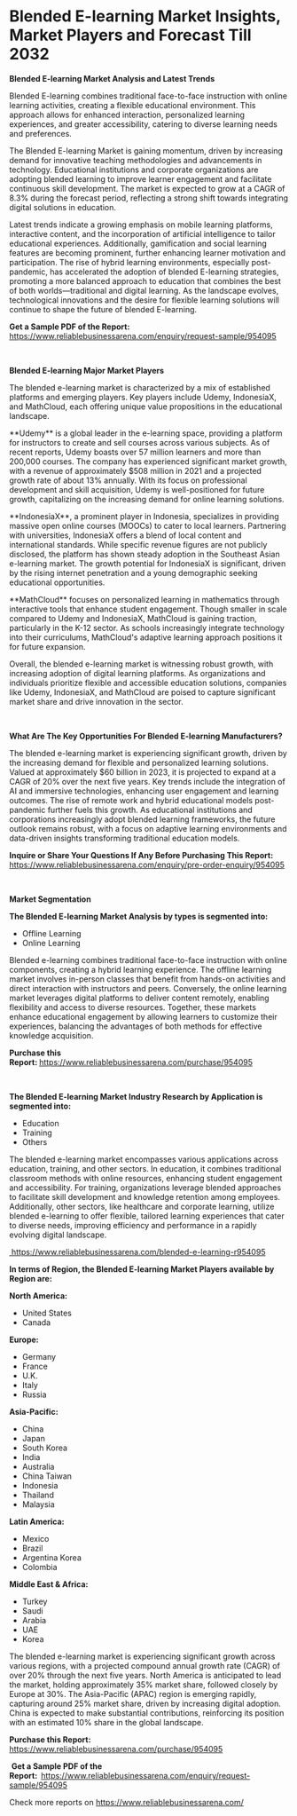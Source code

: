 <p><h1>Blended E-learning Market Insights, Market Players and Forecast Till 2032</h1></p><p><strong>Blended E-learning Market Analysis and Latest Trends</strong></p>
<p><p>Blended E-learning combines traditional face-to-face instruction with online learning activities, creating a flexible educational environment. This approach allows for enhanced interaction, personalized learning experiences, and greater accessibility, catering to diverse learning needs and preferences.</p><p>The Blended E-learning Market is gaining momentum, driven by increasing demand for innovative teaching methodologies and advancements in technology. Educational institutions and corporate organizations are adopting blended learning to improve learner engagement and facilitate continuous skill development. The market is expected to grow at a CAGR of 8.3% during the forecast period, reflecting a strong shift towards integrating digital solutions in education.</p><p>Latest trends indicate a growing emphasis on mobile learning platforms, interactive content, and the incorporation of artificial intelligence to tailor educational experiences. Additionally, gamification and social learning features are becoming prominent, further enhancing learner motivation and participation. The rise of hybrid learning environments, especially post-pandemic, has accelerated the adoption of blended E-learning strategies, promoting a more balanced approach to education that combines the best of both worlds—traditional and digital learning. As the landscape evolves, technological innovations and the desire for flexible learning solutions will continue to shape the future of blended E-learning.</p></p>
<p><strong>Get a Sample PDF of the Report:&nbsp;</strong> <a href="https://www.reliablebusinessarena.com/enquiry/request-sample/954095?utm_campaign=3535&utm_medium=2&utm_source=Github&utm_content=ia&utm_term=08042025&utm_id=blended-e-learning">https://www.reliablebusinessarena.com/enquiry/request-sample/954095</a></p>
<p>&nbsp;</p>
<p><strong>Blended E-learning Major Market Players</strong></p>
<p><p>The blended e-learning market is characterized by a mix of established platforms and emerging players. Key players include Udemy, IndonesiaX, and MathCloud, each offering unique value propositions in the educational landscape.</p><p>**Udemy** is a global leader in the e-learning space, providing a platform for instructors to create and sell courses across various subjects. As of recent reports, Udemy boasts over 57 million learners and more than 200,000 courses. The company has experienced significant market growth, with a revenue of approximately $508 million in 2021 and a projected growth rate of about 13% annually. With its focus on professional development and skill acquisition, Udemy is well-positioned for future growth, capitalizing on the increasing demand for online learning solutions.</p><p>**IndonesiaX**, a prominent player in Indonesia, specializes in providing massive open online courses (MOOCs) to cater to local learners. Partnering with universities, IndonesiaX offers a blend of local content and international standards. While specific revenue figures are not publicly disclosed, the platform has shown steady adoption in the Southeast Asian e-learning market. The growth potential for IndonesiaX is significant, driven by the rising internet penetration and a young demographic seeking educational opportunities.</p><p>**MathCloud** focuses on personalized learning in mathematics through interactive tools that enhance student engagement. Though smaller in scale compared to Udemy and IndonesiaX, MathCloud is gaining traction, particularly in the K-12 sector. As schools increasingly integrate technology into their curriculums, MathCloud's adaptive learning approach positions it for future expansion.</p><p>Overall, the blended e-learning market is witnessing robust growth, with increasing adoption of digital learning platforms. As organizations and individuals prioritize flexible and accessible education solutions, companies like Udemy, IndonesiaX, and MathCloud are poised to capture significant market share and drive innovation in the sector.</p></p>
<p>&nbsp;</p>
<p><strong>What Are The Key Opportunities For Blended E-learning Manufacturers?</strong></p>
<p><p>The blended e-learning market is experiencing significant growth, driven by the increasing demand for flexible and personalized learning solutions. Valued at approximately $60 billion in 2023, it is projected to expand at a CAGR of 20% over the next five years. Key trends include the integration of AI and immersive technologies, enhancing user engagement and learning outcomes. The rise of remote work and hybrid educational models post-pandemic further fuels this growth. As educational institutions and corporations increasingly adopt blended learning frameworks, the future outlook remains robust, with a focus on adaptive learning environments and data-driven insights transforming traditional education models.</p></p>
<p><strong>Inquire or Share Your Questions If Any Before Purchasing This Report:</strong> <a href="https://www.reliablebusinessarena.com/enquiry/pre-order-enquiry/954095?utm_campaign=3535&utm_medium=2&utm_source=Github&utm_content=ia&utm_term=08042025&utm_id=blended-e-learning">https://www.reliablebusinessarena.com/enquiry/pre-order-enquiry/954095</a></p>
<p>&nbsp;</p>
<p><strong>Market Segmentation</strong></p>
<p><strong>The Blended E-learning Market Analysis by types is segmented into:</strong></p>
<p><ul><li>Offline Learning</li><li>Online Learning</li></ul></p>
<p><p>Blended e-learning combines traditional face-to-face instruction with online components, creating a hybrid learning experience. The offline learning market involves in-person classes that benefit from hands-on activities and direct interaction with instructors and peers. Conversely, the online learning market leverages digital platforms to deliver content remotely, enabling flexibility and access to diverse resources. Together, these markets enhance educational engagement by allowing learners to customize their experiences, balancing the advantages of both methods for effective knowledge acquisition.</p></p>
<p><strong>Purchase this Report:&nbsp;</strong><a href="https://www.reliablebusinessarena.com/purchase/954095?utm_campaign=3535&utm_medium=2&utm_source=Github&utm_content=ia&utm_term=08042025&utm_id=blended-e-learning">https://www.reliablebusinessarena.com/purchase/954095</a></p>
<p>&nbsp;</p>
<p><strong>The Blended E-learning Market Industry Research by Application is segmented into:</strong></p>
<p><ul><li>Education</li><li>Training</li><li>Others</li></ul></p>
<p><p>The blended e-learning market encompasses various applications across education, training, and other sectors. In education, it combines traditional classroom methods with online resources, enhancing student engagement and accessibility. For training, organizations leverage blended approaches to facilitate skill development and knowledge retention among employees. Additionally, other sectors, like healthcare and corporate learning, utilize blended e-learning to offer flexible, tailored learning experiences that cater to diverse needs, improving efficiency and performance in a rapidly evolving digital landscape.</p></p>
<p><a href="https://www.reliablebusinessarena.com/blended-e-learning-r954095?utm_campaign=3535&utm_medium=2&utm_source=Github&utm_content=ia&utm_term=08042025&utm_id=blended-e-learning">&nbsp;https://www.reliablebusinessarena.com/blended-e-learning-r954095</a></p>
<p><strong>In terms of Region, the Blended E-learning Market Players available by Region are:</strong></p>
<p>
    <p> <strong> North America: </strong>
        <ul>
            <li>United States</li>
            <li>Canada</li>
        </ul>
        </p> 
    <p> <strong> Europe: </strong>
        <ul>
            <li>Germany</li>
            <li>France</li>
            <li>U.K.</li>
            <li>Italy</li>
            <li>Russia</li>
        </ul>
        </p> 
    <p> <strong> Asia-Pacific: </strong>
        <ul>
            <li>China</li>
            <li>Japan</li>
            <li>South Korea</li>
            <li>India</li>
            <li>Australia</li>
            <li>China Taiwan</li>
            <li>Indonesia</li>
            <li>Thailand</li>
            <li>Malaysia</li>
        </ul>
        </p> 
    <p> <strong> Latin America: </strong>
        <ul>
            <li>Mexico</li>
            <li>Brazil</li>
            <li>Argentina Korea</li>
            <li>Colombia</li>
        </ul>
        </p> 
    <p> <strong> Middle East & Africa: </strong>
        <ul>
            <li>Turkey</li>
            <li>Saudi</li>
            <li>Arabia</li>
            <li>UAE</li>
            <li>Korea</li>
        </ul>
    </p>
    </p>
<p><p>The blended e-learning market is experiencing significant growth across various regions, with a projected compound annual growth rate (CAGR) of over 20% through the next five years. North America is anticipated to lead the market, holding approximately 35% market share, followed closely by Europe at 30%. The Asia-Pacific (APAC) region is emerging rapidly, capturing around 25% market share, driven by increasing digital adoption. China is expected to make substantial contributions, reinforcing its position with an estimated 10% share in the global landscape.</p></p>
<p><strong>Purchase this Report: </strong><a href="https://www.reliablebusinessarena.com/purchase/954095?utm_campaign=3535&utm_medium=2&utm_source=Github&utm_content=ia&utm_term=08042025&utm_id=blended-e-learning">https://www.reliablebusinessarena.com/purchase/954095</a></p>
<p>&nbsp;<strong>Get a Sample PDF of the Report:&nbsp;&nbsp;</strong><a href="https://www.reliablebusinessarena.com/enquiry/request-sample/954095?utm_campaign=3535&utm_medium=2&utm_source=Github&utm_content=ia&utm_term=08042025&utm_id=blended-e-learning">https://www.reliablebusinessarena.com/enquiry/request-sample/954095</a></p>
<p><strong></strong></p>
<p>Check more reports on <a href="https://www.reliablebusinessarena.com/?utm_campaign=3535&utm_medium=2&utm_source=Github&utm_content=ia&utm_term=08042025&utm_id=blended-e-learning">https://www.reliablebusinessarena.com/</a></p>